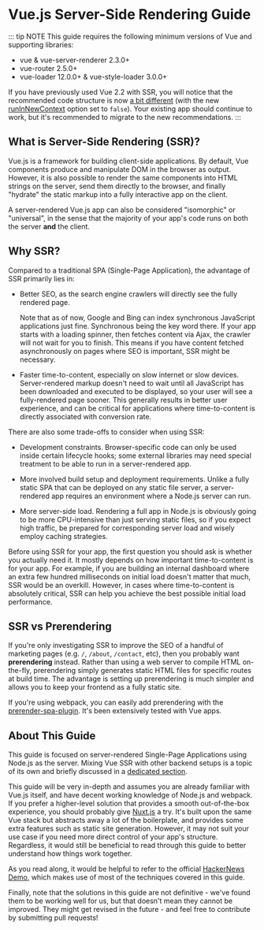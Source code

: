 # Vue.js Server-Side Rendering Guide

::: tip NOTE
This guide requires the following minimum versions of Vue and supporting libraries:

- vue & vue-server-renderer 2.3.0+
- vue-router 2.5.0+
- vue-loader 12.0.0+ & vue-style-loader 3.0.0+

If you have previously used Vue 2.2 with SSR, you will notice that the recommended code structure is now [a bit different](./guide/structure.md) (with the new [runInNewContext](./api/README.md#runinnewcontext) option set to `false`). Your existing app should continue to work, but it's recommended to migrate to the new recommendations.
:::

## What is Server-Side Rendering (SSR)?

Vue.js is a framework for building client-side applications. By default, Vue  components produce and manipulate DOM in the browser as output. However, it is also possible to render the same components into HTML strings on the server, send them directly to the browser, and finally "hydrate" the static markup into a fully interactive app on the client.

A server-rendered Vue.js app can also be considered "isomorphic" or "universal", in the sense that the majority of your app's code runs on both the server **and** the client.

## Why SSR?

Compared to a traditional SPA (Single-Page Application), the advantage of SSR primarily lies in:

- Better SEO, as the search engine crawlers will directly see the fully rendered page.

  Note that as of now, Google and Bing can index synchronous JavaScript applications just fine. Synchronous being the key word there. If your app starts with a loading spinner, then fetches content via Ajax, the crawler will not wait for you to finish. This means if you have content fetched asynchronously on pages where SEO is important, SSR might be necessary.

- Faster time-to-content, especially on slow internet or slow devices. Server-rendered markup doesn't need to wait until all JavaScript has been downloaded and executed to be displayed, so your user will see a fully-rendered page sooner. This generally results in better user experience, and can be critical for applications where time-to-content is directly associated with conversion rate.

There are also some trade-offs to consider when using SSR:

- Development constraints. Browser-specific code can only be used inside certain lifecycle hooks; some external libraries may need special treatment to be able to run in a server-rendered app.

- More involved build setup and deployment requirements. Unlike a fully static SPA that can be deployed on any static file server, a server-rendered app requires an environment where a Node.js server can run.

- More server-side load. Rendering a full app in Node.js is obviously going to be more CPU-intensive than just serving static files, so if you expect high traffic, be prepared for corresponding server load and wisely employ caching strategies.

Before using SSR for your app, the first question you should ask is whether you actually need it. It mostly depends on how important time-to-content is for your app. For example, if you are building an internal dashboard where an extra few hundred milliseconds on initial load doesn't matter that much, SSR would be an overkill. However, in cases where time-to-content is absolutely critical, SSR can help you achieve the best possible initial load performance.

## SSR vs Prerendering

If you're only investigating SSR to improve the SEO of a handful of marketing pages (e.g. `/`, `/about`, `/contact`, etc), then you probably want __prerendering__ instead. Rather than using a web server to compile HTML on-the-fly, prerendering simply generates static HTML files for specific routes at build time. The advantage is setting up prerendering is much simpler and allows you to keep your frontend as a fully static site.

If you're using webpack, you can easily add prerendering with the [prerender-spa-plugin](https://github.com/chrisvfritz/prerender-spa-plugin). It's been extensively tested with Vue apps.

## About This Guide

This guide is focused on server-rendered Single-Page Applications using Node.js as the server. Mixing Vue SSR with other backend setups is a topic of its own and briefly discussed in a [dedicated section](./guide/non-node.md).

This guide will be very in-depth and assumes you are already familiar with Vue.js itself, and have decent working knowledge of Node.js and webpack. If you prefer a higher-level solution that provides a smooth out-of-the-box experience, you should probably give [Nuxt.js](https://nuxtjs.org/) a try. It's built upon the same Vue stack but abstracts away a lot of the boilerplate, and provides some extra features such as static site generation. However, it may not suit your use case if you need more direct control of your app's structure. Regardless, it would still be beneficial to read through this guide to better understand how things work together.

As you read along, it would be helpful to refer to the official [HackerNews Demo](https://github.com/vuejs/vue-hackernews-2.0/), which makes use of most of the techniques covered in this guide.

Finally, note that the solutions in this guide are not definitive - we've found them to be working well for us, but that doesn't mean they cannot be improved. They might get revised in the future - and feel free to contribute by submitting pull requests!
